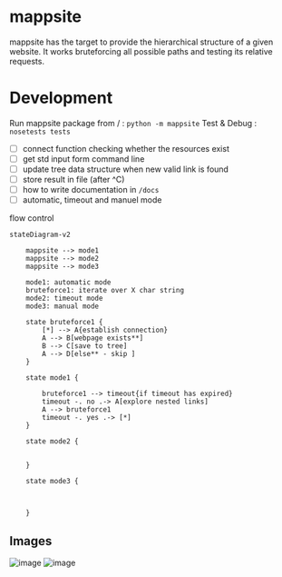 # mappsite

mappsite has the target to provide the hierarchical structure of a given website. It works bruteforcing all possible paths and testing its relative requests. 

# Development 
Run mappsite package from / : `python -m mappsite`
Test & Debug : `nosetests tests`

- [ ] connect function checking whether the resources exist
- [ ] get std input form command line
- [ ] update tree data structure when new valid link is found
- [ ] store result in file (after ^C)
- [ ] how to write documentation in `/docs` 
- [ ] automatic, timeout and manuel mode

flow control
```mermaid
stateDiagram-v2    
    
    mappsite --> mode1
    mappsite --> mode2
    mappsite --> mode3

    mode1: automatic mode
    bruteforce1: iterate over X char string
    mode2: timeout mode
    mode3: manual mode
    
    state bruteforce1 {
      	[*] --> A{establish connection}
      	A --> B[webpage exists**]
      	B --> C[save to tree]
      	A --> D[else** - skip ]
    }
    
    state mode1 {
    
        bruteforce1 --> timeout{if timeout has expired}
        timeout -. no .-> A[explore nested links]
        A --> bruteforce1
        timeout -. yes .-> [*]
    }
    
    state mode2 {
    
    
    }
    
    state mode3 {
    
    
    
    }
```

## Images
[comment]: <> (hahaha)
![image]()
![image]()




